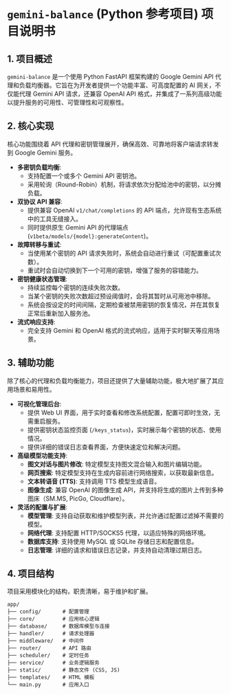 # `gemini-balance` (Python 参考项目) 项目说明书

## 1. 项目概述

`gemini-balance` 是一个使用 Python FastAPI 框架构建的 Google Gemini API 代理和负载均衡器。它旨在为开发者提供一个功能丰富、可高度配置的 AI 网关，不仅能代理 Gemini API 请求，还兼容 OpenAI API 格式，并集成了一系列高级功能以提升服务的可用性、可管理性和可观察性。

## 2. 核心实现

核心功能围绕着 API 代理和密钥管理展开，确保高效、可靠地将客户端请求转发到 Google Gemini 服务。

- **多密钥负载均衡**:
  - 支持配置一个或多个 Gemini API 密钥池。
  - 采用轮询（Round-Robin）机制，将请求依次分配给池中的密钥，以分摊负载。
- **双协议 API 兼容**:
  - 提供兼容 OpenAI `v1/chat/completions` 的 API 端点，允许现有生态系统中的工具无缝接入。
  - 同时提供原生 Gemini API 的代理端点 (`v1beta/models/{model}:generateContent`)。
- **故障转移与重试**:
  - 当使用某个密钥的 API 请求失败时，系统会自动进行重试（可配置重试次数）。
  - 重试时会自动切换到下一个可用的密钥，增强了服务的容错能力。
- **密钥健康状态管理**:
  - 持续监控每个密钥的连续失败次数。
  - 当某个密钥的失败次数超过预设阈值时，会将其暂时从可用池中移除。
  - 系统会按设定的时间间隔，定期检查被禁用密钥的恢复情况，并在其恢复正常后重新加入服务池。
- **流式响应支持**:
  - 完全支持 Gemini 和 OpenAI 格式的流式响应，适用于实时聊天等应用场景。

## 3. 辅助功能

除了核心的代理和负载均衡能力，项目还提供了大量辅助功能，极大地扩展了其应用场景和易用性。

- **可视化管理后台**:
  - 提供 Web UI 界面，用于实时查看和修改系统配置，配置可即时生效，无需重启服务。
  - 提供密钥状态监控页面 (`/keys_status`)，实时展示每个密钥的状态、使用情况。
  - 提供详细的错误日志查看界面，方便快速定位和解决问题。
- **高级模型功能支持**:
  - **图文对话与图片修改**: 特定模型支持图文混合输入和图片编辑功能。
  - **网页搜索**: 特定模型支持在生成内容前进行网络搜索，以获取最新信息。
  - **文本转语音 (TTS)**: 支持调用 TTS 模型生成语音。
  - **图像生成**: 兼容 OpenAI 的图像生成 API，并支持将生成的图片上传到多种图床（SM.MS, PicGo, Cloudflare）。
- **灵活的配置与扩展**:
  - **模型管理**: 支持自动获取和维护模型列表，并允许通过配置过滤掉不需要的模型。
  - **网络代理**: 支持配置 HTTP/SOCKS5 代理，以适应特殊的网络环境。
  - **数据库支持**: 支持使用 MySQL 或 SQLite 存储日志和配置信息。
  - **日志管理**: 详细的请求和错误日志记录，并支持自动清理过期日志。


## 4. 项目结构

项目采用模块化的结构，职责清晰，易于维护和扩展。

```
app/
├── config/       # 配置管理
├── core/         # 应用核心逻辑
├── database/     # 数据库模型与连接
├── handler/      # 请求处理器
├── middleware/   # 中间件
├── router/       # API 路由
├── scheduler/    # 定时任务
├── service/      # 业务逻辑服务
├── static/       # 静态文件 (CSS, JS)
├── templates/    # HTML 模板
└── main.py       # 应用入口
```
